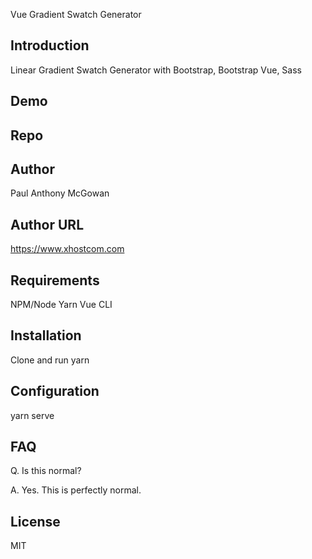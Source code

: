 Vue Gradient Swatch Generator

## Introduction

Linear Gradient Swatch Generator with Bootstrap, Bootstrap Vue, Sass

## Demo

## Repo

## Author

Paul Anthony  McGowan

## Author URL

https://www.xhostcom.com

## Requirements

NPM/Node
 Yarn
Vue CLI

## Installation

Clone and run yarn

## Configuration

yarn serve

## FAQ

Q. Is this normal?

A. Yes. This is perfectly normal.

## License

MIT
